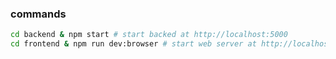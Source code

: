 ### commands

```bash
cd backend & npm start # start backed at http://localhost:5000
cd frontend & npm run dev:browser # start web server at http://localhost:4000
```
